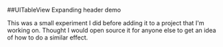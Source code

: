 ##UITableView Expanding header demo

This was a small experiment I did before adding it to a project that I'm working on. Thought I would open source it for anyone else to get an idea of how to do a similar effect. 